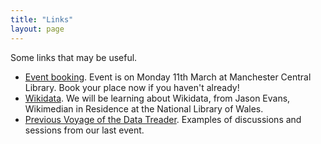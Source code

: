 ```yaml
---
title: "Links"
layout: page
---
```


Some links that may be useful.

- [Event booking](https://datatreaders2.eventbrite.com). Event is on Monday 11th March at Manchester Central Library. Book your place now if you haven't already!
- [Wikidata](https://www.wikidata.org/wiki/Wikidata:Main_Page). We will be learning about Wikidata, from Jason Evans, Wikimedian in Residence at the National Library of Wales.
- [Previous Voyage of the Data Treader](https://voyage.datatreaders.co.uk/). Examples of discussions and sessions from our last event.
